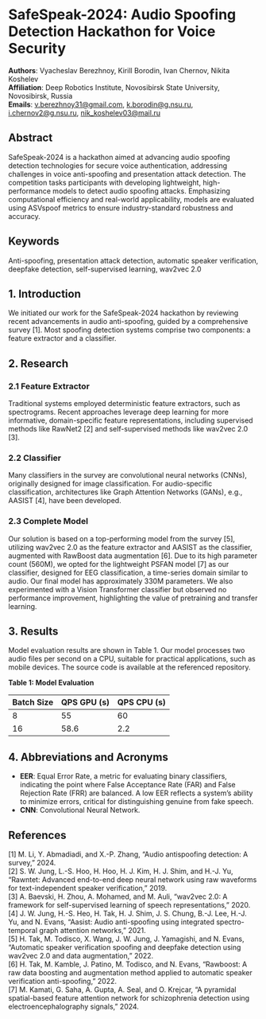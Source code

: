 # SafeSpeak-2024: Audio Spoofing Detection Hackathon for Voice Security

**Authors**: Vyacheslav Berezhnoy, Kirill Borodin, Ivan Chernov, Nikita Koshelev  
**Affiliation**: Deep Robotics Institute, Novosibirsk State University, Novosibirsk, Russia  
**Emails**: v.berezhnoy31@gmail.com, k.borodin@g.nsu.ru, i.chernov2@g.nsu.ru, nik_koshelev03@mail.ru

## Abstract
SafeSpeak-2024 is a hackathon aimed at advancing audio spoofing detection technologies for secure voice authentication, addressing challenges in voice anti-spoofing and presentation attack detection. The competition tasks participants with developing lightweight, high-performance models to detect audio spoofing attacks. Emphasizing computational efficiency and real-world applicability, models are evaluated using ASVspoof metrics to ensure industry-standard robustness and accuracy.

## Keywords
Anti-spoofing, presentation attack detection, automatic speaker verification, deepfake detection, self-supervised learning, wav2vec 2.0

## 1. Introduction
We initiated our work for the SafeSpeak-2024 hackathon by reviewing recent advancements in audio anti-spoofing, guided by a comprehensive survey [1]. Most spoofing detection systems comprise two components: a feature extractor and a classifier.

## 2. Research

### 2.1 Feature Extractor
Traditional systems employed deterministic feature extractors, such as spectrograms. Recent approaches leverage deep learning for more informative, domain-specific feature representations, including supervised methods like RawNet2 [2] and self-supervised methods like wav2vec 2.0 [3].

### 2.2 Classifier
Many classifiers in the survey are convolutional neural networks (CNNs), originally designed for image classification. For audio-specific classification, architectures like Graph Attention Networks (GANs), e.g., AASIST [4], have been developed.

### 2.3 Complete Model
Our solution is based on a top-performing model from the survey [5], utilizing wav2vec 2.0 as the feature extractor and AASIST as the classifier, augmented with RawBoost data augmentation [6]. Due to its high parameter count (560M), we opted for the lightweight PSFAN model [7] as our classifier, designed for EEG classification, a time-series domain similar to audio. Our final model has approximately 330M parameters. We also experimented with a Vision Transformer classifier but observed no performance improvement, highlighting the value of pretraining and transfer learning.

## 3. Results
Model evaluation results are shown in Table 1. Our model processes two audio files per second on a CPU, suitable for practical applications, such as mobile devices. The source code is available at the referenced repository.

**Table 1: Model Evaluation**

| Batch Size | QPS GPU (s) | QPS CPU (s) |
|------------|-------------|-------------|
| 8          | 55          | 60          |
| 16         | 58.6        | 2.2         |

## 4. Abbreviations and Acronyms
- **EER**: Equal Error Rate, a metric for evaluating binary classifiers, indicating the point where False Acceptance Rate (FAR) and False Rejection Rate (FRR) are balanced. A low EER reflects a system’s ability to minimize errors, critical for distinguishing genuine from fake speech.
- **CNN**: Convolutional Neural Network.

## References
[1] M. Li, Y. Abmadiadi, and X.-P. Zhang, “Audio antispoofing detection: A survey,” 2024.  
[2] S. W. Jung, L.-S. Hoo, H. Hoo, H. J. Kim, H. J. Shim, and H.-J. Yu, “Rawntet: Advanced end-to-end deep neural network using raw waveforms for text-independent speaker verification,” 2019.  
[3] A. Baevski, H. Zhou, A. Mohamed, and M. Auli, “wav2vec 2.0: A framework for self-supervised learning of speech representations,” 2020.  
[4] J. W. Jung, H.-S. Heo, H. Tak, H. J. Shim, J. S. Chung, B.-J. Lee, H.-J. Yu, and N. Evans, “Aasist: Audio anti-spoofing using integrated spectro-temporal graph attention networks,” 2021.  
[5] H. Tak, M. Todisco, X. Wang, J. W. Jung, J. Yamagishi, and N. Evans, “Automatic speaker verification spoofing and deepfake detection using wav2vec 2.0 and data augmentation,” 2022.  
[6] H. Tak, M. Kamble, J. Patino, M. Todisco, and N. Evans, “Rawboost: A raw data boosting and augmentation method applied to automatic speaker verification anti-spoofing,” 2022.  
[7] M. Kamati, G. Saha, A. Gupta, A. Seal, and O. Krejcar, “A pyramidal spatial-based feature attention network for schizophrenia detection using electroencephalography signals,” 2024.
